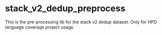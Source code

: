 # stack_v2_dedup_preprocess
This is the pre-processing lib for the stack v2 dedup dataset. Only for HPD language coverage project usage.
